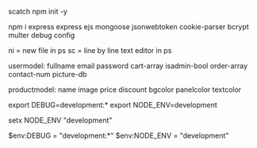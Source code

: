 scatch npm init -y

npm i express express ejs mongoose jsonwebtoken cookie-parser bcrypt multer debug config

ni = new file in ps
sc = line by line text editor in ps

usermodel:
fullname
email
password
cart-array
isadmin-bool
order-array
contact-num
picture-db

productmodel:
name
image
price
discount
bgcolor
panelcolor
textcolor

<!-- works on macos -->
export DEBUG=development:*
export NODE_ENV=development

<!-- works on windowsos (suggested) -->
setx NODE_ENV "development"

<!-- actually works on windows -->
$env:DEBUG = "development:*"
$env:NODE_ENV = "development"
